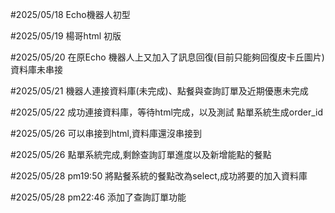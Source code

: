 <p>#2025/05/18 
Echo機器人初型</p>
<p>#2025/05/19
楊哥html 初版</p>
<p>#2025/05/20
在原Echo 機器人上又加入了訊息回復(目前只能夠回復皮卡丘圖片)
資料庫未串接</p>
<p>#2025/05/21
機器人連接資料庫(未完成)、點餐與查詢訂單及近期優惠未完成</p>
<p>#2025/05/22
成功連接資料庫，等待html完成，以及測試
點單系統生成order_id</p>
<p>#2025/05/26
可以串接到html,資料庫還沒串接到</p>
<p>#2025/05/26
點單系統完成,剩餘查詢訂單進度以及新增能點的餐點</p>
<p>#2025/05/28 pm19:50
將點餐系統的餐點改為select,成功將要的加入資料庫</p>
<p>#2025/05/28 pm22:46
添加了查詢訂單功能</p>